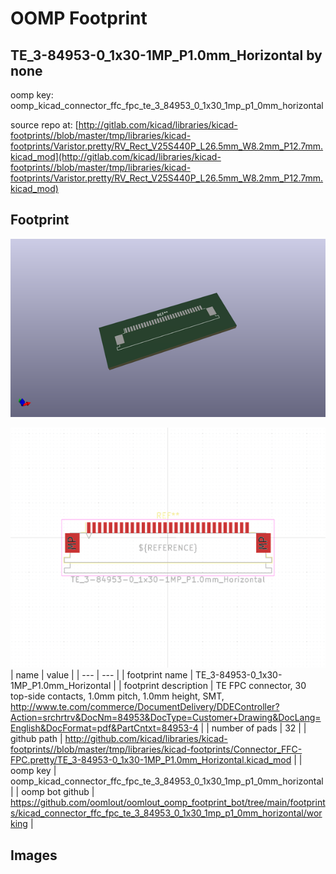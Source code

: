 # OOMP Footprint  
## TE_3-84953-0_1x30-1MP_P1.0mm_Horizontal  by none  
  
oomp key: oomp_kicad_connector_ffc_fpc_te_3_84953_0_1x30_1mp_p1_0mm_horizontal  
  
source repo at: [http://gitlab.com/kicad/libraries/kicad-footprints//blob/master/tmp/libraries/kicad-footprints/Varistor.pretty/RV_Rect_V25S440P_L26.5mm_W8.2mm_P12.7mm.kicad_mod](http://gitlab.com/kicad/libraries/kicad-footprints//blob/master/tmp/libraries/kicad-footprints/Varistor.pretty/RV_Rect_V25S440P_L26.5mm_W8.2mm_P12.7mm.kicad_mod)  
## Footprint  
  
[![working_kicad_pcb_3d.png](working_kicad_pcb_3d_600.png)](working_kicad_pcb_3d.png)  
  
[![working.png](working_600.png)](working.png)  
| name | value | 
| --- | --- | 
| footprint name | TE_3-84953-0_1x30-1MP_P1.0mm_Horizontal | 
| footprint description | TE FPC connector, 30 top-side contacts, 1.0mm pitch, 1.0mm height, SMT, http://www.te.com/commerce/DocumentDelivery/DDEController?Action=srchrtrv&DocNm=84953&DocType=Customer+Drawing&DocLang=English&DocFormat=pdf&PartCntxt=84953-4 | 
| number of pads | 32 | 
| github path | http://github.com/kicad/libraries/kicad-footprints//blob/master/tmp/libraries/kicad-footprints/Connector_FFC-FPC.pretty/TE_3-84953-0_1x30-1MP_P1.0mm_Horizontal.kicad_mod | 
| oomp key | oomp_kicad_connector_ffc_fpc_te_3_84953_0_1x30_1mp_p1_0mm_horizontal | 
| oomp bot github | https://github.com/oomlout/oomlout_oomp_footprint_bot/tree/main/footprints/kicad_connector_ffc_fpc_te_3_84953_0_1x30_1mp_p1_0mm_horizontal/working | 
## Images  
